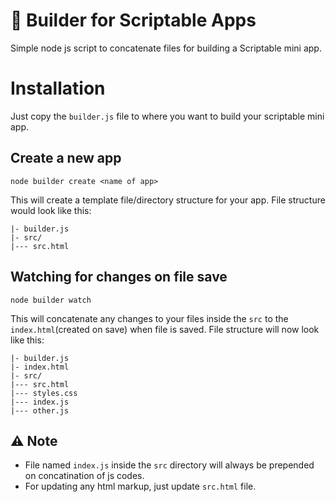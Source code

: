 # 🤖 Builder for Scriptable Apps
Simple node js script to concatenate files for building a Scriptable mini app.

# Installation
Just copy the `builder.js` file to where you want to build your scriptable mini app.

## Create a new app
```
node builder create <name of app>
```
This will create a template file/directory structure for your app. File structure would look like this:
```
|- builder.js
|- src/
|--- src.html
```

## Watching for changes on file save
```
node builder watch
```
This will concatenate any changes to your files inside the `src` to the `index.html`(created on save) when file is saved. File structure will now look like this: 
```
|- builder.js
|- index.html
|- src/
|--- src.html
|--- styles.css
|--- index.js
|--- other.js
```

## ⚠️ Note
- File named `index.js` inside the `src` directory will always be prepended on concatination of js codes.
- For updating any html markup, just update `src.html` file.

